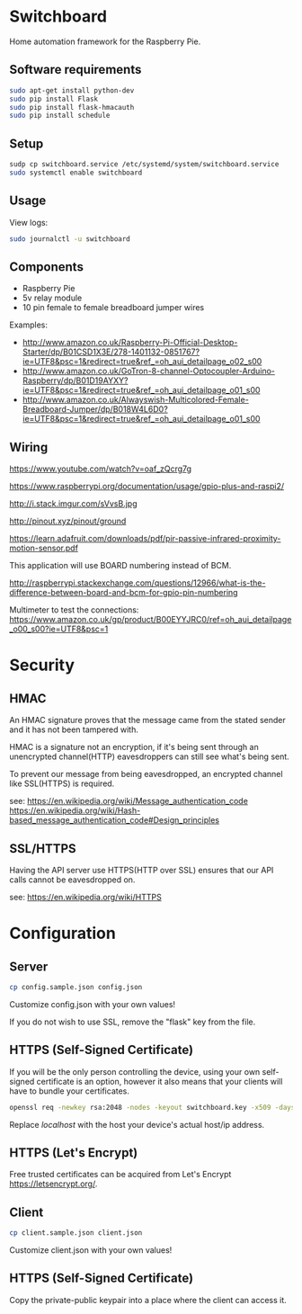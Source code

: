 # Switchboard

Home automation framework for the Raspberry Pie.

## Software requirements

```bash
sudo apt-get install python-dev
sudo pip install Flask
sudo pip install flask-hmacauth
sudo pip install schedule
```

## Setup

```bash
sudp cp switchboard.service /etc/systemd/system/switchboard.service
sudo systemctl enable switchboard
```

## Usage

View logs:

```bash
sudo journalctl -u switchboard
```

## Components

 * Raspberry Pie
 * 5v relay module
 * 10 pin female to female breadboard jumper wires

Examples:
 * http://www.amazon.co.uk/Raspberry-Pi-Official-Desktop-Starter/dp/B01CSD1X3E/278-1401132-0851767?ie=UTF8&psc=1&redirect=true&ref_=oh_aui_detailpage_o02_s00
 * http://www.amazon.co.uk/GoTron-8-channel-Optocoupler-Arduino-Raspberry/dp/B01D19AYXY?ie=UTF8&psc=1&redirect=true&ref_=oh_aui_detailpage_o01_s00
 * http://www.amazon.co.uk/Alwayswish-Multicolored-Female-Breadboard-Jumper/dp/B018W4L6D0?ie=UTF8&psc=1&redirect=true&ref_=oh_aui_detailpage_o01_s00

## Wiring

https://www.youtube.com/watch?v=oaf_zQcrg7g

https://www.raspberrypi.org/documentation/usage/gpio-plus-and-raspi2/

http://i.stack.imgur.com/sVvsB.jpg

http://pinout.xyz/pinout/ground

https://learn.adafruit.com/downloads/pdf/pir-passive-infrared-proximity-motion-sensor.pdf

This application will use BOARD numbering instead of BCM.

http://raspberrypi.stackexchange.com/questions/12966/what-is-the-difference-between-board-and-bcm-for-gpio-pin-numbering

Multimeter to test the connections: https://www.amazon.co.uk/gp/product/B00EYYJRC0/ref=oh_aui_detailpage_o00_s00?ie=UTF8&psc=1

# Security

## HMAC

An HMAC signature proves that the message came from the stated sender and it has not been tampered with.

HMAC is a signature not an encryption, if it's being sent through an unencrypted channel(HTTP) eavesdroppers can still see what's being sent.

To prevent our message from being eavesdropped, an encrypted channel like SSL(HTTPS) is required.

see:
https://en.wikipedia.org/wiki/Message_authentication_code
https://en.wikipedia.org/wiki/Hash-based_message_authentication_code#Design_principles

## SSL/HTTPS

Having the API server use HTTPS(HTTP over SSL) ensures that our API calls cannot be eavesdropped on.

see: https://en.wikipedia.org/wiki/HTTPS

# Configuration

## Server

```bash
cp config.sample.json config.json
```

Customize config.json with your own values!

If you do not wish to use SSL, remove the "flask" key from the file.

## HTTPS (Self-Signed Certificate)

If you will be the only person controlling the device, using your own self-signed certificate is an option, however it also means that your clients will have to bundle your certificates.

```bash
openssl req -newkey rsa:2048 -nodes -keyout switchboard.key -x509 -days 3650 -out switchboard.crt -subj /CN=localhost
```

Replace *localhost* with the host your device's actual host/ip address.

## HTTPS (Let's Encrypt)

Free trusted certificates can be acquired from Let's Encrypt https://letsencrypt.org/.

## Client

```bash
cp client.sample.json client.json
```

Customize client.json with your own values!

## HTTPS (Self-Signed Certificate)

Copy the private-public keypair into a place where the client can access it.